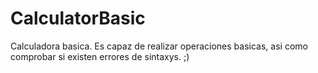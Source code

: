 # CalculatorBasic
Calculadora basica. Es capaz de realizar operaciones basicas, asi como comprobar si existen errores de sintaxys. ;)
